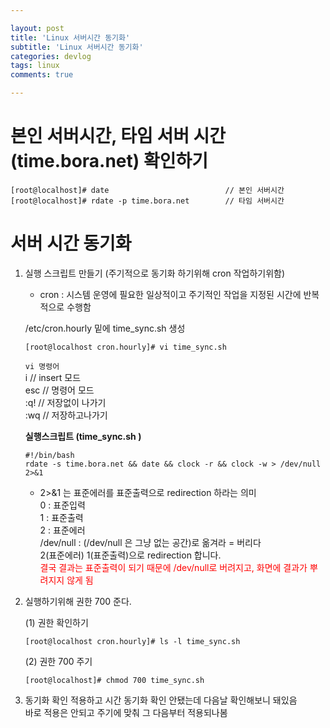 ```yaml
---

layout: post
title: 'Linux 서버시간 동기화'
subtitle: 'Linux 서버시간 동기화'
categories: devlog
tags: linux
comments: true

---
```



# 본인 서버시간, 타임 서버 시간(time.bora.net) 확인하기

```linux
[root@localhost]# date							// 본인 서버시간
[root@localhost]# rdate -p time.bora.net		// 타임 서버시간
```

# 서버 시간 동기화


1. 실행 스크립트 만들기 (주기적으로 동기화 하기위해 cron 작업하기위함)
	-	cron : 시스템 운영에 필요한 일상적이고 주기적인 작업을 지정된 시간에 반복적으로 수행함

	/etc/cron.hourly 밑에 time_sync.sh 생성
	```linux
	[root@localhost cron.hourly]# vi time_sync.sh
	```
	`vi 명령어`  
	i // insert 모드  
	esc // 명령어 모드  
	:q! //  저장없이 나가기  
	:wq // 저장하고나가기  

	<span style = "font-weight : bold">실행스크립트 (time_sync.sh )</span>
	```
	#!/bin/bash  
	rdate -s time.bora.net && date && clock -r && clock -w > /dev/null 2>&1
	```
	- 2>&1 는 표준에러를 표준출력으로 redirection 하라는 의미  
	0 : 표준입력  
	1 : 표준출력  
	2 : 표준에러  
/dev/null : (/dev/null 은 그냥 없는 공간)로 옮겨라 = 버리다  
2(표준에러) 1(표준출력)으로 redirection 합니다.  
<span style = "color : red">결국 결과는 표준출력이 되기 때문에 /dev/null로 버려지고, 화면에 결과가 뿌려지지 않게 됨</span>

2. 실행하기위해 권한 700 준다.  
	
	(1) 권한 확인하기
	```linux
	[root@localhost cron.hourly]# ls -l time_sync.sh
	```
	(2) 권한 700 주기
	```linux
	[root@localhost]# chmod 700 time_sync.sh
	```



3. 동기화 확인
	적용하고 시간 동기화 확인 안됐는데 다음날 확인해보니 돼있음  
	바로 적용은 안되고 주기에 맞춰 그 다음부터 적용되나봄